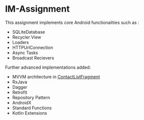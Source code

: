# IM-Assignment

This assignment implements core Android functionalities such as :
- SQLiteDatabase
- Recycler View
- Loaders
- HTTPUrlConnection
- Async Tasks
- Broadcast Recievers

Further advanced implementations added:
- MVVM architecture in [ContactListFragment](https://github.com/chauhan-abhi/IM-Assignment/blob/master/app/src/main/java/com/example/demo_day1/ui/contactList/ContactListFragment.kt)
- RxJava
- Dagger
- Retrofit
- Repository Pattern
- AndroidX
- Standard Functions
- Kotlin Extensions
